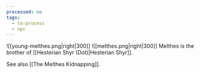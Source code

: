 ```yaml
---
processed: no
tags:
  - to-process
  - npc
---
```

![[young-melthes.png|right|300]]
![[melthes.png|right|300]]
Melthes is the brother of [[Hesterian Shyr (Dot)|Hesterian Shyr]].

See also [[The Melthes Kidnapping]].